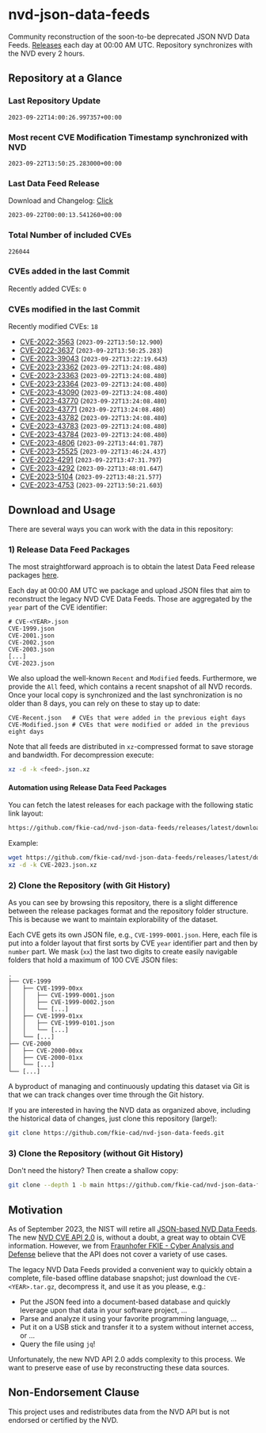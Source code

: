 # nvd-json-data-feeds

Community reconstruction of the soon-to-be deprecated JSON NVD Data Feeds. 
[Releases](https://github.com/fkie-cad/nvd-json-data-feeds/releases/latest) each day at 00:00 AM UTC.
Repository synchronizes with the NVD every 2 hours.

## Repository at a Glance

### Last Repository Update

```plain
2023-09-22T14:00:26.997357+00:00
```

### Most recent CVE Modification Timestamp synchronized with NVD

```plain
2023-09-22T13:50:25.283000+00:00
```

### Last Data Feed Release

Download and Changelog: [Click](https://github.com/fkie-cad/nvd-json-data-feeds/releases/latest)

```plain
2023-09-22T00:00:13.541260+00:00
```

### Total Number of included CVEs

```plain
226044
```

### CVEs added in the last Commit

Recently added CVEs: `0`



### CVEs modified in the last Commit

Recently modified CVEs: `18`

* [CVE-2022-3563](CVE-2022/CVE-2022-35xx/CVE-2022-3563.json) (`2023-09-22T13:50:12.900`)
* [CVE-2022-3637](CVE-2022/CVE-2022-36xx/CVE-2022-3637.json) (`2023-09-22T13:50:25.283`)
* [CVE-2023-39043](CVE-2023/CVE-2023-390xx/CVE-2023-39043.json) (`2023-09-22T13:22:19.643`)
* [CVE-2023-23362](CVE-2023/CVE-2023-233xx/CVE-2023-23362.json) (`2023-09-22T13:24:08.480`)
* [CVE-2023-23363](CVE-2023/CVE-2023-233xx/CVE-2023-23363.json) (`2023-09-22T13:24:08.480`)
* [CVE-2023-23364](CVE-2023/CVE-2023-233xx/CVE-2023-23364.json) (`2023-09-22T13:24:08.480`)
* [CVE-2023-43090](CVE-2023/CVE-2023-430xx/CVE-2023-43090.json) (`2023-09-22T13:24:08.480`)
* [CVE-2023-43770](CVE-2023/CVE-2023-437xx/CVE-2023-43770.json) (`2023-09-22T13:24:08.480`)
* [CVE-2023-43771](CVE-2023/CVE-2023-437xx/CVE-2023-43771.json) (`2023-09-22T13:24:08.480`)
* [CVE-2023-43782](CVE-2023/CVE-2023-437xx/CVE-2023-43782.json) (`2023-09-22T13:24:08.480`)
* [CVE-2023-43783](CVE-2023/CVE-2023-437xx/CVE-2023-43783.json) (`2023-09-22T13:24:08.480`)
* [CVE-2023-43784](CVE-2023/CVE-2023-437xx/CVE-2023-43784.json) (`2023-09-22T13:24:08.480`)
* [CVE-2023-4806](CVE-2023/CVE-2023-48xx/CVE-2023-4806.json) (`2023-09-22T13:44:01.787`)
* [CVE-2023-25525](CVE-2023/CVE-2023-255xx/CVE-2023-25525.json) (`2023-09-22T13:46:24.437`)
* [CVE-2023-4291](CVE-2023/CVE-2023-42xx/CVE-2023-4291.json) (`2023-09-22T13:47:31.797`)
* [CVE-2023-4292](CVE-2023/CVE-2023-42xx/CVE-2023-4292.json) (`2023-09-22T13:48:01.647`)
* [CVE-2023-5104](CVE-2023/CVE-2023-51xx/CVE-2023-5104.json) (`2023-09-22T13:48:21.577`)
* [CVE-2023-4753](CVE-2023/CVE-2023-47xx/CVE-2023-4753.json) (`2023-09-22T13:50:21.603`)


## Download and Usage

There are several ways you can work with the data in this repository:

### 1) Release Data Feed Packages

The most straightforward approach is to obtain the latest Data Feed release packages [here](https://github.com/fkie-cad/nvd-json-data-feeds/releases/latest).

Each day at 00:00 AM UTC we package and upload JSON files that aim to reconstruct the legacy NVD CVE Data Feeds.
Those are aggregated by the `year` part of the CVE identifier:

```
# CVE-<YEAR>.json
CVE-1999.json
CVE-2001.json
CVE-2002.json
CVE-2003.json
[...]
CVE-2023.json
```

We also upload the well-known `Recent` and `Modified` feeds.
Furthermore, we provide the `All` feed, which contains a recent snapshot of all NVD records.
Once your local copy is synchronized and the last synchronization is no older than 8 days, you can rely on these to stay up to date:

```plain
CVE-Recent.json   # CVEs that were added in the previous eight days
CVE-Modified.json # CVEs that were modified or added in the previous eight days
```

Note that all feeds are distributed in `xz`-compressed format to save storage and bandwidth.
For decompression execute:

```sh
xz -d -k <feed>.json.xz
```


#### Automation using Release Data Feed Packages

You can fetch the latest releases for each package with the following static link layout:

```sh
https://github.com/fkie-cad/nvd-json-data-feeds/releases/latest/download/CVE-<YEAR>.json.xz
```

Example:

```sh
wget https://github.com/fkie-cad/nvd-json-data-feeds/releases/latest/download/CVE-2023.json.xz
xz -d -k CVE-2023.json.xz
```

### 2) Clone the Repository (with Git History)

As you can see by browsing this repository, there is a slight difference between the release packages format and the repository folder structure.
This is because we want to maintain explorability of the dataset.

Each CVE gets its own JSON file, e.g., `CVE-1999-0001.json`.
Here, each file is put into a folder layout that first sorts by CVE `year` identifier part and then by `number` part.
We mask (`xx`) the last two digits to create easily navigable folders that hold a maximum of 100 CVE JSON files:

```plain
.
├── CVE-1999
│   ├── CVE-1999-00xx
│   │   ├── CVE-1999-0001.json
│   │   ├── CVE-1999-0002.json
│   │   └── [...]
│   ├── CVE-1999-01xx
│   │   ├── CVE-1999-0101.json
│   │   └── [...]
│   └── [...]
├── CVE-2000
│   ├── CVE-2000-00xx
│   ├── CVE-2000-01xx
│   └── [...]
└── [...]
```

A byproduct of managing and continuously updating this dataset via Git is that we can track changes over time through the Git history.

If you are interested in having the NVD data as organized above, including the historical data of changes, just clone this repository (large!):

```sh
git clone https://github.com/fkie-cad/nvd-json-data-feeds.git
```

### 3) Clone the Repository (without Git History)

Don't need the history? Then create a shallow copy:

```sh
git clone --depth 1 -b main https://github.com/fkie-cad/nvd-json-data-feeds.git
```

## Motivation

As of September 2023, the NIST will retire all [JSON-based NVD Data Feeds](https://nvd.nist.gov/vuln/data-feeds#divRetirementBanner-1).
The new [NVD CVE API 2.0](https://nvd.nist.gov/developers/vulnerabilities) is, without a doubt, a great way to obtain CVE information.
However, we from [Fraunhofer FKIE - Cyber Analysis and Defense](https://www.fkie.fraunhofer.de/en/departments/cad.html) believe that the API does not cover a variety of use cases.

The legacy NVD Data Feeds provided a convenient way to quickly obtain a complete, file-based offline database snapshot; just download the `CVE-<YEAR>.tar.gz`, decompress it, and use it as you please, e.g.:

* Put the JSON feed into a document-based database and quickly leverage upon that data in your software project, ...
* Parse and analyze it using your favorite programming language, ...
* Put it on a USB stick and transfer it to a system without internet access, or ...
* Query the file using `jq`!

Unfortunately, the new NVD API 2.0 adds complexity to this process.
We want to preserve ease of use by reconstructing these data sources.

## Non-Endorsement Clause

This project uses and redistributes data from the NVD API but is not endorsed or certified by the NVD.